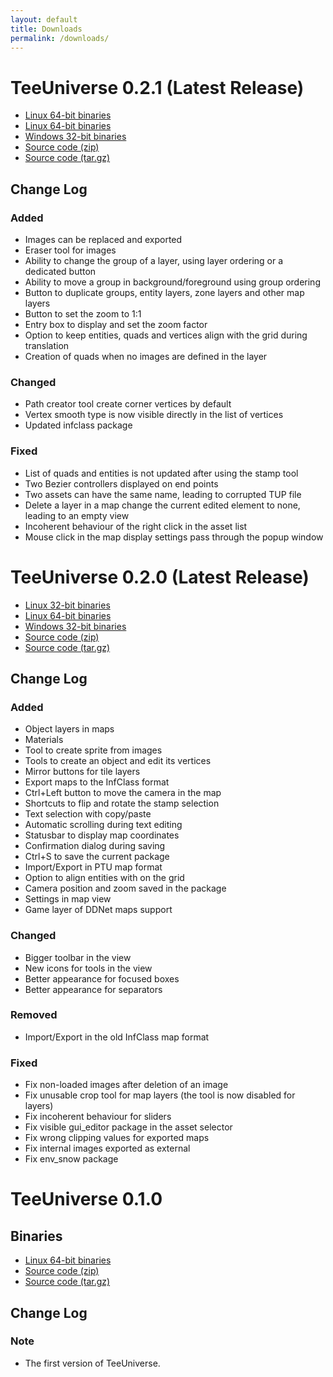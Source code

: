 ```yaml
---
layout: default
title: Downloads
permalink: /downloads/
---
```


# TeeUniverse 0.2.1 (Latest Release) #

* [Linux 64-bit binaries](https://github.com/teeuniverse/teeuniverse/releases/download/v0.2.1/teeuniverse-0.2.1-linux_x86.tar.gz)
* [Linux 64-bit binaries](https://github.com/teeuniverse/teeuniverse/releases/download/v0.2.1/teeuniverse-0.2.1-linux_x86_64.tar.gz)
* [Windows 32-bit binaries](https://github.com/teeuniverse/teeuniverse/releases/download/v0.2.1/teeuniverse-0.2.1-win32.zip)
* [Source code (zip)](https://github.com/teeuniverse/teeuniverse/archive/v0.2.1.zip)
* [Source code (tar.gz)](https://github.com/teeuniverse/teeuniverse/archive/v0.2.1.tar.gz)

## Change Log ##

### Added ### 
- Images can be replaced and exported
- Eraser tool for images
- Ability to change the group of a layer, using layer ordering or a dedicated button
- Ability to move a group in background/foreground using group ordering
- Button to duplicate groups, entity layers, zone layers and other map layers
- Button to set the zoom to 1:1
- Entry box to display and set the zoom factor
- Option to keep entities, quads and vertices align with the grid during translation
- Creation of quads when no images are defined in the layer

### Changed ### 
- Path creator tool create corner vertices by default
- Vertex smooth type is now visible directly in the list of vertices
- Updated infclass package

### Fixed ### 
- List of quads and entities is not updated after using the stamp tool
- Two Bezier controllers displayed on end points
- Two assets can have the same name, leading to corrupted TUP file
- Delete a layer in a map change the current edited element to none, leading to an empty view
- Incoherent behaviour of the right click in the asset list
- Mouse click in the map display settings pass through the popup window

# TeeUniverse 0.2.0 (Latest Release) #

* [Linux 32-bit binaries](https://github.com/teeuniverse/teeuniverse/releases/download/v0.2.0/teeuniverse-0.2.0-linux_x86.tar.gz)
* [Linux 64-bit binaries](https://github.com/teeuniverse/teeuniverse/releases/download/v0.2.0/teeuniverse-0.2.0-linux_x86_64.tar.gz)
* [Windows 32-bit binaries](https://github.com/teeuniverse/teeuniverse/releases/download/v0.2.0/teeuniverse-0.2.0-win32.zip)
* [Source code (zip)](https://github.com/teeuniverse/teeuniverse/archive/v0.2.0.zip)
* [Source code (tar.gz)](https://github.com/teeuniverse/teeuniverse/archive/v0.2.0.tar.gz)

## Change Log ##

### Added ### 
- Object layers in maps
- Materials
- Tool to create sprite from images
- Tools to create an object and edit its vertices
- Mirror buttons for tile layers
- Export maps to the InfClass format
- Ctrl+Left button to move the camera in the map
- Shortcuts to flip and rotate the stamp selection
- Text selection with copy/paste
- Automatic scrolling during text editing
- Statusbar to display map coordinates
- Confirmation dialog during saving
- Ctrl+S to save the current package
- Import/Export in PTU map format
- Option to align entities with on the grid
- Camera position and zoom saved in the package
- Settings in map view
- Game layer of DDNet maps support

### Changed ### 
- Bigger toolbar in the view
- New icons for tools in the view
- Better appearance for focused boxes
- Better appearance for separators

### Removed ###
- Import/Export in the old InfClass map format

### Fixed ### 
- Fix non-loaded images after deletion of an image
- Fix unusable crop tool for map layers (the tool is now disabled for layers)
- Fix incoherent behaviour for sliders
- Fix visible gui_editor package in the asset selector
- Fix wrong clipping values for exported maps
- Fix internal images exported as external
- Fix env_snow package

# TeeUniverse 0.1.0 #

## Binaries ##

* [Linux 64-bit binaries](https://github.com/teeuniverse/teeuniverse/releases/download/v0.1.0/teeuniverse-0.1.0-linux_x86_64.tar.gz)
* [Source code (zip)](https://github.com/teeuniverse/teeuniverse/archive/v0.1.0.zip)
* [Source code (tar.gz)](https://github.com/teeuniverse/teeuniverse/archive/v0.1.0.tar.gz)

## Change Log ##

### Note ### 

- The first version of TeeUniverse.

